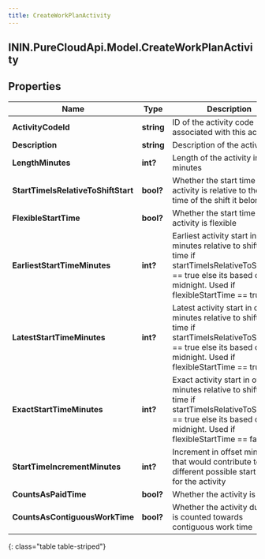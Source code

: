 ```yaml
---
title: CreateWorkPlanActivity
---
```

## ININ.PureCloudApi.Model.CreateWorkPlanActivity

## Properties

|Name | Type | Description | Notes|
|------------ | ------------- | ------------- | -------------|
| **ActivityCodeId** | **string** | ID of the activity code associated with this activity | [optional] |
| **Description** | **string** | Description of the activity | [optional] |
| **LengthMinutes** | **int?** | Length of the activity in minutes | [optional] |
| **StartTimeIsRelativeToShiftStart** | **bool?** | Whether the start time of the activity is relative to the start time of the shift it belongs to | [optional] |
| **FlexibleStartTime** | **bool?** | Whether the start time of the activity is flexible | [optional] |
| **EarliestStartTimeMinutes** | **int?** | Earliest activity start in offset minutes relative to shift start time if startTimeIsRelativeToShiftStart == true else its based on midnight. Used if flexibleStartTime == true | [optional] |
| **LatestStartTimeMinutes** | **int?** | Latest activity start in offset minutes relative to shift start time if startTimeIsRelativeToShiftStart == true else its based on midnight. Used if flexibleStartTime == true | [optional] |
| **ExactStartTimeMinutes** | **int?** | Exact activity start in offset minutes relative to shift start time if startTimeIsRelativeToShiftStart == true else its based on midnight. Used if flexibleStartTime == false | [optional] |
| **StartTimeIncrementMinutes** | **int?** | Increment in offset minutes that would contribute to different possible start times for the activity | [optional] |
| **CountsAsPaidTime** | **bool?** | Whether the activity is paid | [optional] |
| **CountsAsContiguousWorkTime** | **bool?** | Whether the activity duration is counted towards contiguous work time | [optional] |
{: class="table table-striped"}


